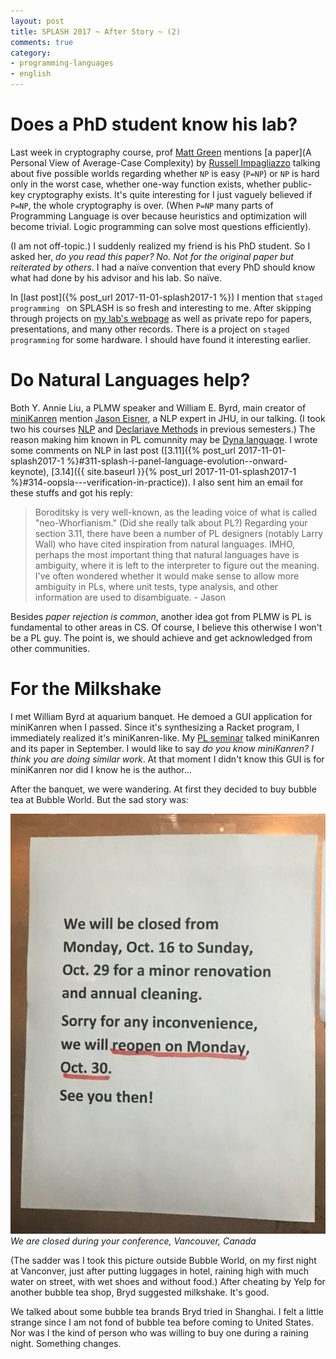 ```yaml
---
layout: post
title: SPLASH 2017 ~ After Story ~ (2)
comments: true
category:
- programming-languages
- english
---
```


# Does a PhD student know his lab?

Last week in cryptography course, prof [Matt Green](https://isi.jhu.edu/~mgreen/) mentions [a paper](A Personal View of Average-Case Complexity) by [Russell Impagliazzo](https://cseweb.ucsd.edu/~russell/) talking about five possible worlds regarding whether `NP` is easy (`P=NP`) or `NP` is hard only in the worst case, whether one-way function exists, whether public-key cryptography exists. It's quite interesting for I just vaguely believed if `P=NP`, the whole cryptography is over. (When `P=NP` many parts of Programming Language is over because heuristics and optimization will become trivial. Logic programming can solve most questions efficiently).

(I am not off-topic.) I suddenly realized my friend is his PhD student. So I asked her, _do you read this paper?_  _No. Not for the original paper but reiterated by others_. I had a naïve convention that every PhD should know what had done by his advisor and his lab. So naïve.

In [last post]({% post_url 2017-11-01-splash2017-1 %}) I mention that `staged programming ` on SPLASH is so fresh and interesting to me. After skipping through projects on [my lab's webpage](http://pl.cs.jhu.edu/) as well as private repo for papers, presentations, and many other records. There is a project on `staged programming` for some hardware. I should have found it interesting earlier.

# Do Natural Languages help?

Both Y. Annie Liu, a PLMW speaker and William E. Byrd, main creator of [miniKanren](http://minikanren.org/) mention [Jason Eisner](https://www.cs.jhu.edu/~jason/), a NLP expert in JHU, in our talking. (I took two his courses [NLP](http://www.cs.jhu.edu/~jason/465/) and [Declariave Methods](http://www.cs.jhu.edu/~jason/325/) in previous semesters.) The reason making him known in PL comunnity may be [Dyna language](https://github.com/nwf/dyna). I wrote some comments on NLP in last post ([3.11]({% post_url 2017-11-01-splash2017-1 %}#311-splash-i-panel-language-evolution--onward-keynote), [3.14]({{ site.baseurl }}{% post_url 2017-11-01-splash2017-1 %}#314-oopsla---verification-in-practice)). I also sent him an email for these stuffs and got his reply:

> Boroditsky is very well-known, as the leading voice of what is called "neo-Whorfianism."  (Did she really talk about PL?)  Regarding your section 3.11, there have been a number of PL designers (notably Larry Wall) who have cited inspiration from natural languages.  IMHO, perhaps the most important thing that natural languages have is ambiguity, where it is left to the interpreter to figure out the meaning.  I've often wondered whether it would make sense to allow more ambiguity in PLs, where unit tests, type analysis, and other information are used to disambiguate. - Jason

Besides _paper rejection is common_, another idea got from PLMW is PL is fundamental to other areas in CS. Of course, I believe this otherwise I won't be a PL guy. The point is, we should achieve and get acknowledged from other communities.

# For the Milkshake

I met William Byrd at aquarium banquet. He demoed a GUI application for miniKanren when I passed. Since it's synthesizing a Racket program, I immediately realized it's miniKanren-like. My [PL seminar](http://pl.cs.jhu.edu/seminars/fall-2017/) talked miniKanren and its paper in September. I would like to say _do you know miniKanren? I think you are doing similar work_. At that moment I didn't know this GUI is for miniKanren nor did I know he is the author...

After the banquet, we were wandering. At first they decided to buy bubble tea at Bubble World. But the sad story was:

![](/assets/img/2017_11/bubble-world.jpg)*We are closed during your conference, Vancouver, Canada*

(The sadder was I took this picture outside Bubble World, on my first night at Vanconver, just after putting luggages in hotel, raining high with much water on street, with wet shoes and without food.) After cheating by Yelp for another bubble tea shop, Bryd suggested milkshake. It's good.

We talked about some bubble tea brands Bryd tried in Shanghai. I felt a little strange since I am not fond of bubble tea before coming to United States. Nor was I the kind of person who was willing to buy one during a raining night. Something changes.